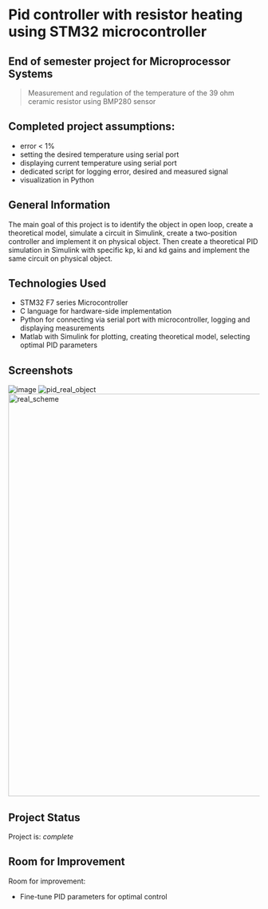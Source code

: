 # Pid controller with resistor heating using STM32 microcontroller
## End of semester project for Microprocessor Systems
> Measurement and regulation of the temperature of the 39 ohm ceramic resistor using BMP280 sensor

## Completed project assumptions: 
  * error < 1% 
  * setting the desired temperature using serial port
  * displaying current temperature using serial port
  * dedicated script for logging error, desired and measured signal 
  * visualization in Python


## General Information
The main goal of this project is to identify the object in open loop, create a theoretical model, simulate a circuit in Simulink,
create a two-position controller and implement it on physical object. Then create a theoretical PID simulation in Simulink with 
specific kp, ki and kd gains and implement the same circuit on physical object.


## Technologies Used
- STM32 F7 series Microcontroller
- C language for hardware-side implementation
- Python for connecting via serial port with microcontroller, logging and displaying measurements
- Matlab with Simulink for plotting, creating theoretical model, selecting optimal PID parameters

## Screenshots
![image](https://user-images.githubusercontent.com/74473601/214701602-ebe40de0-f3c5-4e6e-a957-33e021a9862c.png)
![pid_real_object](https://user-images.githubusercontent.com/74473601/214701912-200e0122-3b2f-41fc-8925-e5bfdd5a0aeb.png)
<img width="805" alt="real_scheme" src="https://user-images.githubusercontent.com/74473601/214702393-692c6d41-d21b-4a08-9634-9a37b8e89701.png">


## Project Status
Project is: _complete_ 


## Room for Improvement
Room for improvement:
- Fine-tune PID parameters for optimal control
